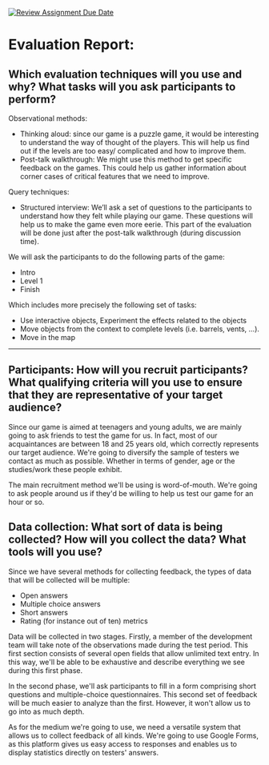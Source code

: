 [![Review Assignment Due Date](https://classroom.github.com/assets/deadline-readme-button-22041afd0340ce965d47ae6ef1cefeee28c7c493a6346c4f15d667ab976d596c.svg)](https://classroom.github.com/a/06fWa-N0)

# Evaluation Report:

## Which evaluation techniques will you use and why? What tasks will you ask participants to perform?

Observational methods:
* Thinking aloud: since our game is a puzzle game, it would be interesting to understand the way of thought of the players. This will help us find out if the levels are too easy/ complicated and how  to improve them.
* Post-talk walkthrough: We might use this method to get specific feedback on the games. This could help us gather information about corner cases of critical features that we need to improve.

Query techniques:
* Structured interview: We’ll ask a set of questions to the participants to understand how they felt while playing our game. These questions will help us to make the game even more eerie. This part of the evaluation will be done just after the post-talk walkthrough (during discussion time).

We will ask the participants to do the following parts of the game:
* Intro
* Level 1
* Finish

Which includes more precisely the following set of tasks:
* Use interactive objects, Experiment the effects related to the objects
* Move objects from the context to complete levels (i.e. barrels, vents, …).
* Move in the map

---

## Participants: How will you recruit participants? What qualifying criteria will you use to ensure that they are representative of your target audience?

Since our game is aimed at teenagers and young adults, we are mainly going to ask friends to test the game for us. In fact, most of our acquaintances are between 18 and 25 years old, which correctly represents our target audience. We're going to diversify the sample of testers we contact as much as possible. Whether in terms of gender, age or the studies/work these people exhibit.

The main recruitment method we'll be using is word-of-mouth. We're going to ask people around us if they'd be willing to help us test our game for an hour or so. 

## Data collection: What sort of data is being collected? How will you collect the data? What tools will you use?

Since we have several methods for collecting feedback, the types of data that will be collected will be multiple:
* Open answers
* Multiple choice answers
* Short answers
* Rating (for instance out of ten) metrics

Data will be collected in two stages. Firstly, a member of the development team will take note of the observations made during the test period. This first section consists of several open fields that allow unlimited text entry. In this way, we'll be able to be exhaustive and describe everything we see during this first phase.

In the second phase, we'll ask participants to fill in a form comprising short questions and multiple-choice questionnaires. This second set of feedback will be much easier to analyze than the first. However, it won't allow us to go into as much depth.

As for the medium we're going to use, we need a versatile system that allows us to collect feedback of all kinds. We're going to use Google Forms, as this platform gives us easy access to responses and enables us to display statistics directly on testers' answers.


